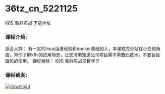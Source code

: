 # 36tz_cn_5221125
K8S 集群实战
[下载地址](http://www.36tz.cn/article/5221125 "下载地址")
### 课程介绍:
适合人群：
有一定的linux运维经验和docker基础的人，本课程完全站在小白的角度，带你了解k8s的应用场景，让您清晰知道公司项目需不需要此技术，不要盲目跟风的使用。
课程目标：
K8S 集群实战项目学习

### 课程截图:
[![download](http://36tz.cn/muke_img/2021_09_2-33.png "下载地址")](http://www.36tz.cn "下载地址")

